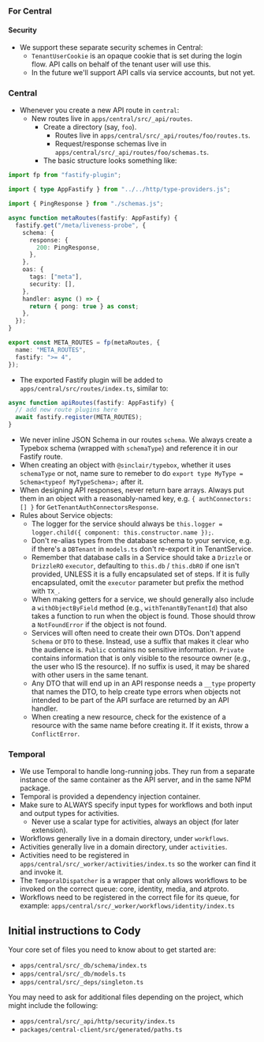 ### For Central
#### Security
- We support these separate security schemes in Central:
  - `TenantUserCookie` is an opaque cookie that is set during the login flow. API calls on behalf of the tenant user will use this.
  - In the future we'll support API calls via service accounts, but not yet.

### Central
- Whenever you create a new API route in `central`:
  - New routes live in `apps/central/src/_api/routes`.
    - Create a directory (say, `foo`).
      - Routes live in `apps/central/src/_api/routes/foo/routes.ts`.
      - Request/response schemas live in `apps/central/src/_api/routes/foo/schemas.ts`.
    - The basic structure looks something like:

```ts
import fp from "fastify-plugin";

import { type AppFastify } from "../../http/type-providers.js";

import { PingResponse } from "./schemas.js";

async function metaRoutes(fastify: AppFastify) {
  fastify.get("/meta/liveness-probe", {
    schema: {
      response: {
        200: PingResponse,
      },
    },
    oas: {
      tags: ["meta"],
      security: [],
    },
    handler: async () => {
      return { pong: true } as const;
    },
  });
}

export const META_ROUTES = fp(metaRoutes, {
  name: "META_ROUTES",
  fastify: ">= 4",
});
```
  - The exported Fastify plugin will be added to `apps/central/src/routes/index.ts`, similar to:

```ts
async function apiRoutes(fastify: AppFastify) {
  // add new route plugins here
  await fastify.register(META_ROUTES);
}
```

  - We never inline JSON Schema in our routes `schema`. We always create a Typebox schema (wrapped with `schemaType`) and reference it in our Fastify route.
- When creating an object with `@sinclair/typebox`, whether it uses `schemaType` or not, name sure to remeber to do `export type MyType = Schema<typeof MyTypeSchema>;` after it.
- When designing API responses, never return bare arrays. Always put them in an object with a reasonably-named key, e.g. `{ authConnectors: [] }` for `GetTenantAuthConnectorsResponse`.
- Rules about Service objects:
  - The logger for the service should always be `this.logger = logger.child({ component: this.constructor.name });`.
  - Don't re-alias types from the database schema to your service, e.g. if there's a `DBTenant` in `models.ts` don't re-export it in TenantService.
  - Remember that database calls in a Service should take a `Drizzle` or `DrizzleRO` `executor`, defaulting to `this.db` / `this.dbRO` if one isn't provided, UNLESS it is a fully encapsulated set of steps. If it is fully encapsulated, omit the `executor` parameter but prefix the method with `TX_`.
  - When making getters for a service, we should generally also include a `withObjectByField` method (e.g., `withTenantByTenantId`) that also takes a function to run when the object is found. Those should throw a `NotFoundError` if the object is not found.
  - Services will often need to create their own DTOs. Don't append `Schema` or `DTO` to these. Instead, use a suffix that makes it clear who the audience is. `Public` contains no sensitive information. `Private` contains information that is only visible to the resource owner (e.g., the user who IS the resource). If no suffix is used, it may be shared with other users in the same tenant.
  - Any DTO that will end up in an API response needs a `__type` property that names the DTO, to help create type errors when objects not intended to be part of the API surface are returned by an API handler.
  - When creating a new resource, check for the existence of a resource with the same name before creating it. If it exists, throw a `ConflictError`.

### Temporal
- We use Temporal to handle long-running jobs. They run from a separate instance of the same container as the API server, and in the same NPM package.
- Temporal is provided a dependency injection container.
- Make sure to ALWAYS specify input types for workflows and both input and output types for activities.
  - Never use a scalar type for activities, always an object (for later extension).
- Workflows generally live in a domain directory, under `workflows`.
- Activities generally live in a domain directory, under `activities`.
- Activities need to be registered in `apps/central/src/_worker/activities/index.ts` so the worker can find it and invoke it.
- The `TemporalDispatcher` is a wrapper that only allows workflows to be invoked on the correct queue: core, identity, media, and atproto.
- Workflows need to be registered in the correct file for its queue, for example: `apps/central/src/_worker/workflows/identity/index.ts`

## Initial instructions to Cody

Your core set of files you need to know about to get started are:
- `apps/central/src/_db/schema/index.ts`
- `apps/central/src/_db/models.ts`
- `apps/central/src/_deps/singleton.ts`

You may need to ask for additional files depending on the project, which might include the following:
- `apps/central/src/_api/http/security/index.ts`
- `packages/central-client/src/generated/paths.ts`
